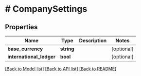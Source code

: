 # # CompanySettings

## Properties

Name | Type | Description | Notes
------------ | ------------- | ------------- | -------------
**base_currency** | **string** |  | [optional]
**international_ledger** | **bool** |  | [optional]

[[Back to Model list]](../../README.md#models) [[Back to API list]](../../README.md#endpoints) [[Back to README]](../../README.md)
